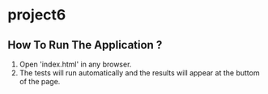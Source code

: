 # project6

## How To Run The Application ?

1. Open 'index.html' in any browser.
2. The tests will run automatically and the results will appear at the buttom of the page. 
